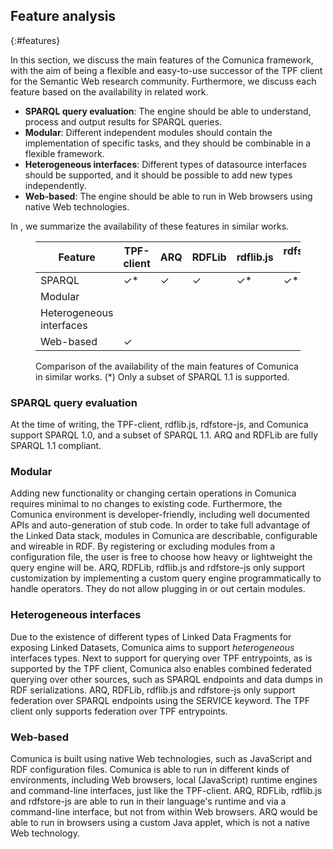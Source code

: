 ## Feature analysis
{:#features}

In this section, we discuss the main features of the Comunica framework,
with the aim of being a flexible and easy-to-use successor of the TPF client for the Semantic Web research community.
Furthermore, we discuss each feature based on the availability in related work.

* **SPARQL query evaluation**: The engine should be able to understand, process and output results for SPARQL queries.
* **Modular**: Different independent modules should contain the implementation of specific tasks, and they should be combinable in a flexible framework.
* **Heterogeneous interfaces**: Different types of datasource interfaces should be supported, and it should be possible to add new types independently.
* **Web-based**: The engine should be able to run in Web browsers using native Web technologies.

In [](#features-comparison), we summarize the availability of these features in similar works.

<figure id="features-comparison" class="table" markdown="1">

| Feature                  | TPF-client | ARQ | RDFLib | rdflib.js | rdfstore-js | Comunica |
| ------------------------ |------------|-----|--------|-----------|-------------|----------|
| SPARQL                   | ✓*         | ✓   | ✓      | ✓*        | ✓*          | ✓*       |
| Modular                  |            |     |        |           |             | ✓        |
| Heterogeneous interfaces |            |     |        |           |             | ✓        |
| Web-based                | ✓          |     |        |           |             | ✓        |

<figcaption markdown="block">
Comparison of the availability of the main features of Comunica in similar works.
(*) Only a subset of SPARQL 1.1 is supported.
</figcaption>
</figure>

### SPARQL query evaluation

At the time of writing, the TPF-client, rdflib.js, rdfstore-js, and Comunica support SPARQL 1.0, and a subset of SPARQL 1.1.
ARQ and RDFLib are fully SPARQL 1.1 compliant.

### Modular

Adding new functionality or changing certain operations in Comunica requires minimal to no changes to existing code.
Furthermore, the Comunica environment is developer-friendly, including well documented APIs and auto-generation of stub code.
In order to take full advantage of the Linked Data stack, modules in Comunica are describable, configurable and wireable in RDF.
By registering or excluding modules from a configuration file, the user is free to choose how heavy or lightweight the query engine will be.
ARQ, RDFLib, rdflib.js and rdfstore-js only support customization by implementing a custom query engine programmatically to handle operators.
They do not allow plugging in or out certain modules.

### Heterogeneous interfaces

Due to the existence of different types of Linked Data Fragments for exposing Linked Datasets,
Comunica aims to support _heterogeneous_ interfaces types.
Next to support for querying over TPF entrypoints, as is supported by the TPF client,
Comunica also enables combined federated querying over other sources,
such as SPARQL endpoints and data dumps in RDF serializations.
ARQ, RDFLib, rdflib.js and rdfstore-js only support federation over SPARQL endpoints using the SERVICE keyword.
The TPF client only supports federation over TPF entrypoints.

### Web-based

Comunica is built using native Web technologies, such as JavaScript and RDF configuration files.
Comunica is able to run in different kinds of environments, including Web browsers, local (JavaScript) runtime engines and command-line interfaces,
just like the TPF-client.
ARQ, RDFLib, rdflib.js and rdfstore-js are able to run in their language's runtime and via a command-line interface, but not from within Web browsers.
ARQ would be able to run in browsers using a custom Java applet, which is not a native Web technology.
